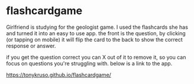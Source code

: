 # flashcardgame

Girlfriend is studying for the geologist game. I used the flashcards she has and turned it into an easy to use app.
the front is the question, by clicking (or tapping on mobile) it will flip the card to the back to show the correct response or answer. 

if you get the question correct you can X out of it to remove it, so you can focus on questions you're struggling with. below is a link to the app. 

https://tonykruso.github.io/flashcardgame/
